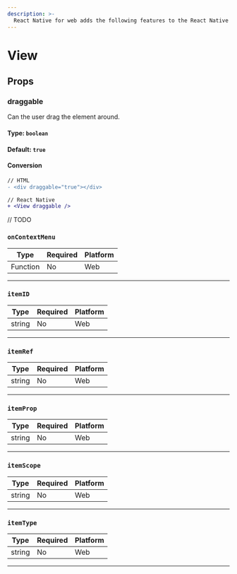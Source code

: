 ```yaml
---
description: >-
  React Native for web adds the following features to the React Native <View /> element.
---
```


# View

## Props

### draggable

Can the user drag the element around.

#### **Type:** `boolean`

#### **Default:** `true`

#### Conversion

```diff
// HTML
- <div draggable="true"></div>

// React Native
+ <View draggable />
```

// TODO

### `onContextMenu`

| Type     | Required | Platform |
| -------- | -------- | -------- |
| Function | No       | Web      |

---

### `itemID`

| Type   | Required | Platform |
| ------ | -------- | -------- |
| string | No       | Web      |

---

### `itemRef`

| Type   | Required | Platform |
| ------ | -------- | -------- |
| string | No       | Web      |

---

### `itemProp`

| Type   | Required | Platform |
| ------ | -------- | -------- |
| string | No       | Web      |

---

### `itemScope`

| Type   | Required | Platform |
| ------ | -------- | -------- |
| string | No       | Web      |

---

### `itemType`

| Type   | Required | Platform |
| ------ | -------- | -------- |
| string | No       | Web      |

---
